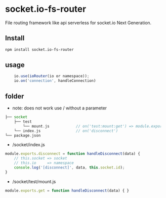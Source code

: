 # socket.io-fs-router

File routing framework like api serverless for socket.io Next Generation.

## Install

```bash
npm install socket.io-fs-router
```
## usage
``` js
    io.use(ioRouter(io or namespace));
    io.on('connection', handleConnection)
```

## folder

 - note: does not work use / without a parameter

```php
├── socket
    ├── test
        └── mount.js            // on('test:mount:get') => module.exports.get
    └── index.js                // on('disconnect')
└── package.json
```

- /socket/index.js

```js
module.exports.disconnect = function handleDisconnect(data) {
    // this.socket => socket 
    // this.io     => namespace
    console.log('[disconnect]', data, this.socket.id);
}
```

- /socket/test/mount.js

```js
module.exports.get = function handleDisconnect(data) { }
```